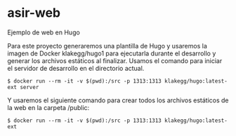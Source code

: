 # asir-web

Ejemplo de web en Hugo 

Para este proyecto generaremos una plantilla de Hugo y usaremos la imagen de Docker klakegg/hugo1 para ejecutarla durante el desarrollo y generar los archivos estáticos al finalizar.
Usamos el comando para iniciar el servidor de desarrollo en el directorio actual.


```shell
$ docker run --rm -it -v $(pwd):/src -p 1313:1313 klakegg/hugo:latest-ext server
```

Y usaremos el siguiente comando para crear todos los archivos estáticos de la web en la carpeta /public:

```shell
$ docker run --rm -it -v $(pwd):/src -p 1313:1313 klakegg/hugo:latest-ext
```